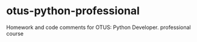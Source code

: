 # otus-python-professional
Homework and code comments for OTUS: Python Developer. professional course
